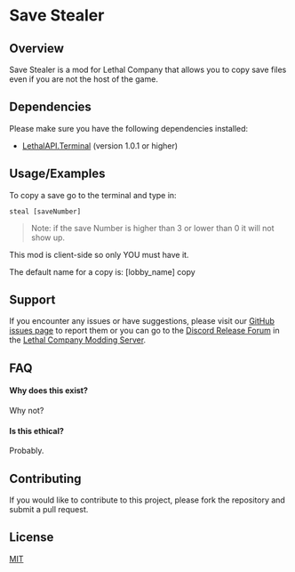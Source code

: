 
# Save Stealer
## Overview
Save Stealer is a mod for Lethal Company that allows you to copy save files even if you are not the host of the game.

## Dependencies

Please make sure you have the following dependencies installed:

- [LethalAPI.Terminal](https://thunderstore.io/c/lethal-company/p/LethalAPI/LethalAPI_Terminal/) (version 1.0.1 or higher)
## Usage/Examples

To copy a save go to the terminal and type in:

`steal [saveNumber]` 

> Note: if the save Number is higher than 3 or lower than 0 it will not show up.

This mod is client-side so only YOU must have it.

The default name for a copy is: [lobby_name] copy

## Support

If you encounter any issues or have suggestions, please visit our [GitHub issues page](https://github.com/MasterAli2/SaveStealer/issues) to report them or 
you can go to the [Discord Release Forum](https://discord.com/channels/1168655651455639582/1205484259914027008) in the [Lethal Company Modding Server](https://discord.gg/lcmod).

## FAQ

#### Why does this exist?

Why not?

#### Is this ethical?

Probably.



## Contributing

If you would like to contribute to this project, please fork the repository and submit a pull request.




## License

[MIT](https://choosealicense.com/licenses/mit/)
